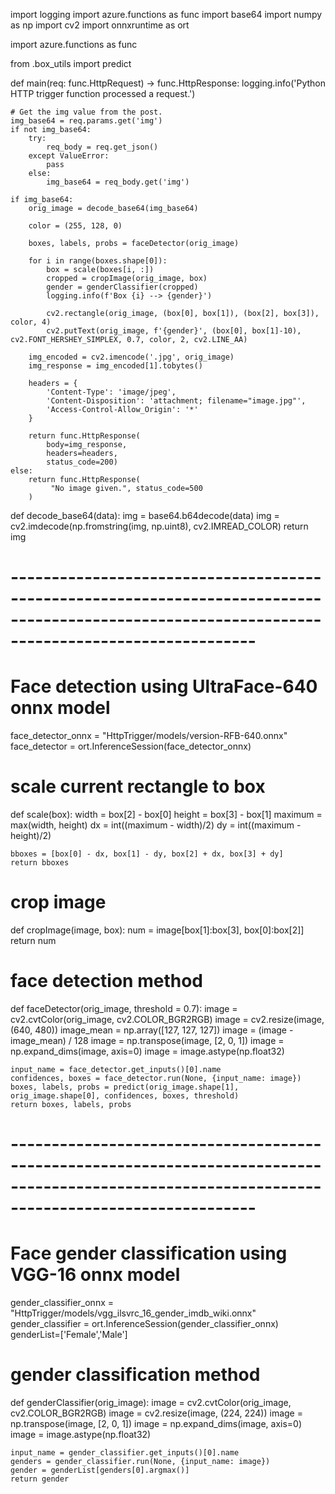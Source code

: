 import logging
import azure.functions as func
import base64
import numpy as np
import cv2
import onnxruntime as ort

import azure.functions as func

from .box_utils import predict

def main(req: func.HttpRequest) -> func.HttpResponse:
    logging.info('Python HTTP trigger function processed a request.')

    # Get the img value from the post.
    img_base64 = req.params.get('img')
    if not img_base64:
        try:
            req_body = req.get_json()
        except ValueError:
            pass
        else:
            img_base64 = req_body.get('img')

    if img_base64:
        orig_image = decode_base64(img_base64) 

        color = (255, 128, 0)

        boxes, labels, probs = faceDetector(orig_image)

        for i in range(boxes.shape[0]):
            box = scale(boxes[i, :])
            cropped = cropImage(orig_image, box)
            gender = genderClassifier(cropped)
            logging.info(f'Box {i} --> {gender}')

            cv2.rectangle(orig_image, (box[0], box[1]), (box[2], box[3]), color, 4)
            cv2.putText(orig_image, f'{gender}', (box[0], box[1]-10), cv2.FONT_HERSHEY_SIMPLEX, 0.7, color, 2, cv2.LINE_AA)

        img_encoded = cv2.imencode('.jpg', orig_image)
        img_response = img_encoded[1].tobytes()

        headers = {
            'Content-Type': 'image/jpeg',
            'Content-Disposition': 'attachment; filename="image.jpg"',
            'Access-Control-Allow_Origin': '*'
        }

        return func.HttpResponse(
            body=img_response,
            headers=headers,
            status_code=200)
    else:
        return func.HttpResponse(
             "No image given.", status_code=500
        )

def decode_base64(data):
    img = base64.b64decode(data)
    img = cv2.imdecode(np.fromstring(img, np.uint8), cv2.IMREAD_COLOR)
    return img


# ------------------------------------------------------------------------------------------------------------------------------------------------
# Face detection using UltraFace-640 onnx model
face_detector_onnx = "HttpTrigger/models/version-RFB-640.onnx"
face_detector = ort.InferenceSession(face_detector_onnx)

# scale current rectangle to box
def scale(box):
    width = box[2] - box[0]
    height = box[3] - box[1]
    maximum = max(width, height)
    dx = int((maximum - width)/2)
    dy = int((maximum - height)/2)

    bboxes = [box[0] - dx, box[1] - dy, box[2] + dx, box[3] + dy]
    return bboxes

# crop image
def cropImage(image, box):
    num = image[box[1]:box[3], box[0]:box[2]]
    return num

# face detection method
def faceDetector(orig_image, threshold = 0.7):
    image = cv2.cvtColor(orig_image, cv2.COLOR_BGR2RGB)
    image = cv2.resize(image, (640, 480))
    image_mean = np.array([127, 127, 127])
    image = (image - image_mean) / 128
    image = np.transpose(image, [2, 0, 1])
    image = np.expand_dims(image, axis=0)
    image = image.astype(np.float32)

    input_name = face_detector.get_inputs()[0].name
    confidences, boxes = face_detector.run(None, {input_name: image})
    boxes, labels, probs = predict(orig_image.shape[1], orig_image.shape[0], confidences, boxes, threshold)
    return boxes, labels, probs
# ------------------------------------------------------------------------------------------------------------------------------------------------
# Face gender classification using VGG-16 onnx model
gender_classifier_onnx = "HttpTrigger/models/vgg_ilsvrc_16_gender_imdb_wiki.onnx"
gender_classifier = ort.InferenceSession(gender_classifier_onnx)
genderList=['Female','Male']

# gender classification method
def genderClassifier(orig_image):
    image = cv2.cvtColor(orig_image, cv2.COLOR_BGR2RGB)
    image = cv2.resize(image, (224, 224))
    image = np.transpose(image, [2, 0, 1])
    image = np.expand_dims(image, axis=0)
    image = image.astype(np.float32)

    input_name = gender_classifier.get_inputs()[0].name
    genders = gender_classifier.run(None, {input_name: image})
    gender = genderList[genders[0].argmax()]
    return gender
